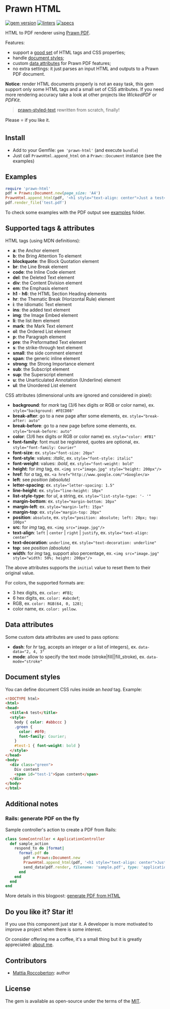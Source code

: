 # Prawn HTML
[![gem version](https://badge.fury.io/rb/prawn-html.svg)](https://rubygems.org/gems/prawn-html)
[![linters](https://github.com/blocknotes/prawn-html/actions/workflows/linters.yml/badge.svg)](https://github.com/blocknotes/prawn-html/actions/workflows/linters.yml)
[![specs](https://github.com/blocknotes/prawn-html/actions/workflows/specs.yml/badge.svg)](https://github.com/blocknotes/prawn-html/actions/workflows/specs.yml)

HTML to PDF renderer using [Prawn PDF](https://github.com/prawnpdf/prawn).

Features:
- support a [good set](#supported-tags--attributes) of HTML tags and CSS properties;
- handle [document styles](#document-styles);
- custom [data attributes](#data-attributes) for Prawn PDF features;
- no extra settings: it just parses an input HTML and outputs to a Prawn PDF document.

**Notice**: render HTML documents properly is not an easy task, this gem support only some HTML tags and a small set of CSS attributes. If you need more rendering accuracy take a look at other projects like *WickedPDF* or *PDFKit*.

> [prawn-styled-text](https://github.com/blocknotes/prawn-styled-text) rewritten from scratch, finally!

Please :star: if you like it.

## Install

- Add to your Gemfile: `gem 'prawn-html'` (and execute `bundle`)
- Just call `PrawnHtml.append_html` on a `Prawn::Document` instance (see the examples)

## Examples

```rb
require 'prawn-html'
pdf = Prawn::Document.new(page_size: 'A4')
PrawnHtml.append_html(pdf, '<h1 style="text-align: center">Just a test</h1>')
pdf.render_file('test.pdf')
```

To check some examples with the PDF output see [examples](examples/) folder.

## Supported tags & attributes

HTML tags (using MDN definitions):

- **a**: the Anchor element
- **b**: the Bring Attention To element
- **blockquote**: the Block Quotation element
- **br**: the Line Break element
- **code**: the Inline Code element
- **del**: the Deleted Text element
- **div**: the Content Division element
- **em**: the Emphasis element
- **h1** - **h6**: the HTML Section Heading elements
- **hr**: the Thematic Break (Horizontal Rule) element
- **i**: the Idiomatic Text element
- **ins**: the added text element
- **img**: the Image Embed element
- **li**: the list item element
- **mark**: the Mark Text element
- **ol**: the Ordered List element
- **p**: the Paragraph element
- **pre**: the Preformatted Text element
- **s**: the strike-through text element
- **small**: the side comment element
- **span**: the generic inline element
- **strong**: the Strong Importance element
- **sub**: the Subscript element
- **sup**: the Superscript element
- **u**: the Unarticulated Annotation (Underline) element
- **ul**: the Unordered List element

CSS attributes (dimensional units are ignored and considered in pixel):

- **background**: for *mark* tag (3/6 hex digits or RGB or color name), ex. `style="background: #FECD08"`
- **break-after**: go to a new page after some elements, ex. `style="break-after: auto"`
- **break-before**: go to a new page before some elements, ex. `style="break-before: auto"`
- **color**: (3/6 hex digits or RGB or color name) ex. `style="color: #FB1"`
- **font-family**: font must be registered, quotes are optional, ex. `style="font-family: Courier"`
- **font-size**: ex. `style="font-size: 20px"`
- **font-style**: values: *:italic*, ex. `style="font-style: italic"`
- **font-weight**: values: *:bold*, ex. `style="font-weight: bold"`
- **height**: for *img* tag, ex. `<img src="image.jpg" style="height: 200px"/>`
- **href**: for *a* tag, ex. `<a href="http://www.google.com/">Google</a>`
- **left**: see *position (absolute)*
- **letter-spacing**: ex. `style="letter-spacing: 1.5"`
- **line-height**: ex. `style="line-height: 10px"`
- **list-style-type**: for *ul*, a string, ex. `style="list-style-type: '- '"`
- **margin-bottom**: ex. `style="margin-bottom: 10px"`
- **margin-left**: ex. `style="margin-left: 15px"`
- **margin-top**: ex. `style="margin-top: 20px"`
- **position**: `absolute`, ex. `style="position: absolute; left: 20px; top: 100px"`
- **src**: for *img* tag, ex. `<img src="image.jpg"/>`
- **text-align**: `left` | `center` | `right` | `justify`, ex. `style="text-align: center"`
- **text-decoration**: `underline`, ex. `style="text-decoration: underline"`
- **top**: see *position (absolute)*
- **width**: for *img* tag, support also percentage, ex. `<img src="image.jpg" style="width: 50%; height: 200px"/>`

The above attributes supports the `initial` value to reset them to their original value.

For colors, the supported formats are:
- 3 hex digits, ex. `color: #FB1`;
- 6 hex digits, ex. `color: #abcdef`;
- RGB, ex. `color: RGB(64, 0, 128)`;
- color name, ex. `color: yellow`.

## Data attributes

Some custom data attributes are used to pass options:

- **dash**: for *hr* tag, accepts an integer or a list of integers), ex. `data-data="2, 4, 3"`
- **mode**: allow to specify the text mode (stroke|fill||fill_stroke), ex. `data-mode="stroke"`

## Document styles

You can define document CSS rules inside an _head_ tag. Example:

```html
<!DOCTYPE html>
<html>
<head>
  <title>A test</title>
  <style>
    body { color: #abbccc }
    .green {
      color: #0f0;
      font-family: Courier;
    }
    #test-1 { font-weight: bold }
  </style>
</head>
<body>
  <div class="green">
    Div content
    <span id="test-1">Span content</span>
  </div>
</body>
</html>
```

## Additional notes

### Rails: generate PDF on the fly

Sample controller's action to create a PDF from Rails:

```rb
class SomeController < ApplicationController
  def sample_action
    respond_to do |format|
      format.pdf do
        pdf = Prawn::Document.new
        PrawnHtml.append_html(pdf, '<h1 style="text-align: center">Just a test</h1>')
        send_data(pdf.render, filename: 'sample.pdf', type: 'application/pdf')
      end
    end
  end
end
```

More details in this blogpost: [generate PDF from HTML](https://www.blocknot.es/2021-08-20-rails-generate-pdf-from-html/)

## Do you like it? Star it!

If you use this component just star it. A developer is more motivated to improve a project when there is some interest.

Or consider offering me a coffee, it's a small thing but it is greatly appreciated: [about me](https://www.blocknot.es/about-me).

## Contributors

- [Mattia Roccoberton](https://www.blocknot.es): author

## License

The gem is available as open-source under the terms of the [MIT](LICENSE.txt).
